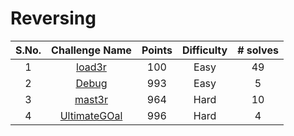 # Reversing

|S.No.| Challenge Name | Points | Difficulty |# solves|
|:---:|:--------------:|:------:|:----------:|:------:|
|1|[load3r](load3r/)|100| Easy| 49|
|2| [Debug](Debug/)| 993 | Easy  |5       |
|3|[mast3r](mast3r/)|964| Hard| 10|
|4| [UltimateGOal](UltimateGOal/)| 996 | Hard |4   |
